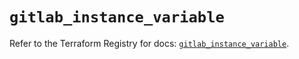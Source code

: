 # `gitlab_instance_variable`

Refer to the Terraform Registry for docs: [`gitlab_instance_variable`](https://registry.terraform.io/providers/gitlabhq/gitlab/18.4.0/docs/resources/instance_variable).

